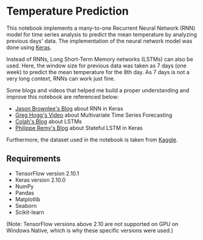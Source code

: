 # Temperature Prediction

This notebook implements a many-to-one Recurrent Neural Network (RNN) model for time series analysis to predict the mean temperature by analyzing previous days' data. The implementation of the neural network model was done using [Keras](https://keras.io/).

Instead of RNNs, Long Short-Term Memory networks (LSTMs) can also be used. Here, the window size for previous data was taken as 7 days (one week) to predict the mean temperature for the 8th day. As 7 days is not a very long context, RNNs can work just fine.

Some blogs and videos that helped me build a proper understanding and improve this notebook are referenced below:

- [Jason Brownlee's Blog](https://machinelearningmastery.com/understanding-simple-recurrent-neural-networks-in-keras/) about RNN in Keras
- [Greg Hogg's Video](https://youtu.be/kGdbPnMCdOg?si=2OgtqRvoZGXrtxhf) about Multivariate Time Series Forecasting
- [Colah's Blog](https://colah.github.io/posts/2015-08-Understanding-LSTMs/) about LSTMs
- [Philippe Remy's Blog](https://philipperemy.github.io/keras-stateful-lstm/) about Stateful LSTM in Keras

Furthermore, the dataset used in the notebook is taken from [Kaggle](https://www.kaggle.com/datasets/sumanthvrao/daily-climate-time-series-data).

## Requirements
- TensorFlow version 2.10.1
- Keras version 2.10.0
- NumPy
- Pandas
- Matplotlib
- Seaborn
- Scikit-learn

(Note: TensorFlow versions above 2.10 are not supported on GPU on Windows Native, which is why these specific versions were used.)
